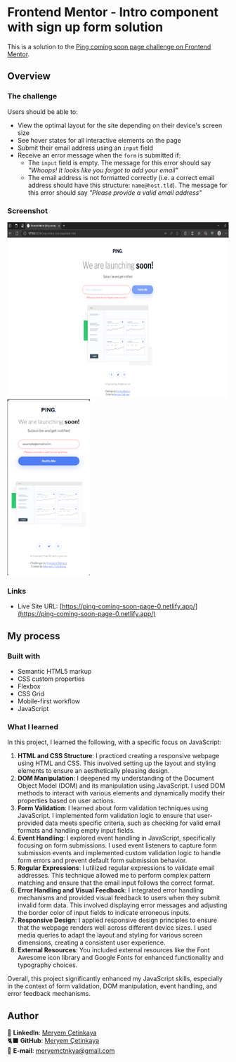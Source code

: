 # Frontend Mentor - Intro component with sign up form solution

This is a solution to the [Ping coming soon page challenge on Frontend Mentor](https://www.frontendmentor.io/challenges/ping-single-column-coming-soon-page-5cadd051fec04111f7b848da).

## Overview

### The challenge

Users should be able to:

- View the optimal layout for the site depending on their device's screen size
- See hover states for all interactive elements on the page
- Submit their email address using an `input` field
- Receive an error message when the `form` is submitted if:
  - The `input` field is empty. The message for this error should say _"Whoops! It looks like you forgot to add your email"_
  - The email address is not formatted correctly (i.e. a correct email address should have this structure: `name@host.tld`). The message for this error should say _"Please provide a valid email address"_

### Screenshot

<div class="image-container">
  <img src="images/screenshot.png" alt="Intro component with sign up form desktop" height= "400">
  <img src="images/screenshot-mobile.png" alt="Intro component with sign up form mobile" height= "400" >
</div>

### Links

- Live Site URL: [https://ping-coming-soon-page-0.netlify.app/](https://ping-coming-soon-page-0.netlify.app/)

## My process

### Built with

- Semantic HTML5 markup
- CSS custom properties
- Flexbox
- CSS Grid
- Mobile-first workflow
- JavaScript

### What I learned

In this project, I learned the following, with a specific focus on JavaScript:

1. **HTML and CSS Structure**: I practiced creating a responsive webpage using HTML and CSS. This involved setting up the layout and styling elements to ensure an aesthetically pleasing design.
2. **DOM Manipulation**: I deepened my understanding of the Document Object Model (DOM) and its manipulation using JavaScript. I used DOM methods to interact with various elements and dynamically modify their properties based on user actions.
3. **Form Validation**: I learned about form validation techniques using JavaScript. I implemented form validation logic to ensure that user-provided data meets specific criteria, such as checking for valid email formats and handling empty input fields.
4. **Event Handling**: I explored event handling in JavaScript, specifically focusing on form submissions. I used event listeners to capture form submission events and implemented custom validation logic to handle form errors and prevent default form submission behavior.
5. **Regular Expressions**: I utilized regular expressions to validate email addresses. This technique allowed me to perform complex pattern matching and ensure that the email input follows the correct format.
6. **Error Handling and Visual Feedback**: I integrated error handling mechanisms and provided visual feedback to users when they submit invalid form data. This involved displaying error messages and adjusting the border color of input fields to indicate erroneous inputs.
7. **Responsive Design**: I applied responsive design principles to ensure that the webpage renders well across different device sizes. I used media queries to adapt the layout and styling for various screen dimensions, creating a consistent user experience.
8. **External Resources**: You included external resources like the Font Awesome icon library and Google Fonts for enhanced functionality and typography choices.

Overall, this project significantly enhanced my JavaScript skills, especially in the context of form validation, DOM manipulation, event handling, and error feedback mechanisms.

## Author

💼 **LinkedIn**: <a title="Meryem Çetinkaya | LinkedIn" href="https://www.linkedin.com/in/meryem-cetinkaya/" target="_blank">Meryem Çetinkaya</a><br/>
🐈‍⬛ **GitHub**: <a title="Meryem Çetinkaya | GitHub" href="https://github.com/meryemctnky" target="_blank">Meryem Çetinkaya</a><br/>
📩 **E-mail**: <a title="meryemctnkya@gmail.com" href="mailto:meryemctnkya@gmail.com" target="_blank">meryemctnkya@gmail.com</a><br/><br/>
